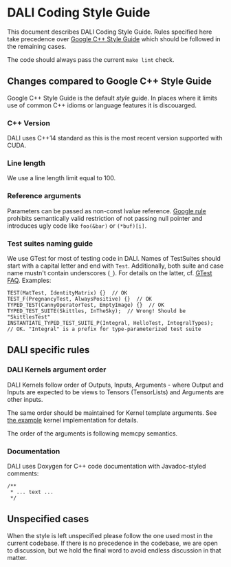 # DALI Coding Style Guide

This document describes DALI Coding Style Guide. Rules specified here take precedence
over [Google C++ Style Guide](https://google.github.io/styleguide/cppguide.html) which should
be followed in the remaining cases.

The code should always pass the current `make lint` check.

## Changes compared to Google C++ Style Guide

Google C++ Style Guide is the default *style* guide. In places where it limits use of common
C++ idioms or language features it is discouarged.

### C++ Version

DALI uses C++14 standard as this is the most recent version supported with CUDA.

### Line length

We use a line length limit equal to 100.

### Reference arguments

Parameters can be passed as non-const lvalue reference. [Google rule](https://google.github.io/styleguide/cppguide.html#Reference_Arguments)
prohibits semantically valid restriction of not passing null pointer
and introduces ugly code like `foo(&bar)` or `(*buf)[i]`.

### Test suites naming guide

We use GTest for most of testing code in DALI. Names of TestSuites should start with a capital letter and end with `Test`. 
Additionally, both suite and case name mustn't contain underscores (`_`). 
For details on the latter, cf. [GTest FAQ](https://github.com/google/googletest/blob/master/googletest/docs/faq.md#why-should-test-suite-names-and-test-names-not-contain-underscore).
Examples:
```
TEST(MatTest, IdentityMatrix) {}  // OK
TEST_F(PregnancyTest, AlwaysPositive) {}  // OK
TYPED_TEST(CannyOperatorTest, EmptyImage) {}  // OK
TYPED_TEST_SUITE(Skittles, InTheSky);  // Wrong! Should be "SkittlesTest"
INSTANTIATE_TYPED_TEST_SUITE_P(Integral, HelloTest, IntegralTypes);  // OK. "Integral" is a prefix for type-parameterized test suite

```


## DALI specific rules

### DALI Kernels argument order

DALI Kernels follow order of Outputs, Inputs, Arguments - where Output and Inputs are
expected to be views to Tensors (TensorLists) and Arguments are other inputs.

The same order should be maintained for Kernel template arguments.
See [the example](dali/kernels/kernel.h) kernel implementation for details.

The order of the arguments is following memcpy semantics.

### Documentation

DALI uses Doxygen for C++ code documentation with Javadoc-styled comments:

```
/**
 * ... text ...
 */
```


## Unspecified cases

When the style is left unspecified please follow the one used most in the current codebase.
If there is no precedence in the codebase, we are open to discussion, but we hold the final
word to avoid endless discussion in that matter.
